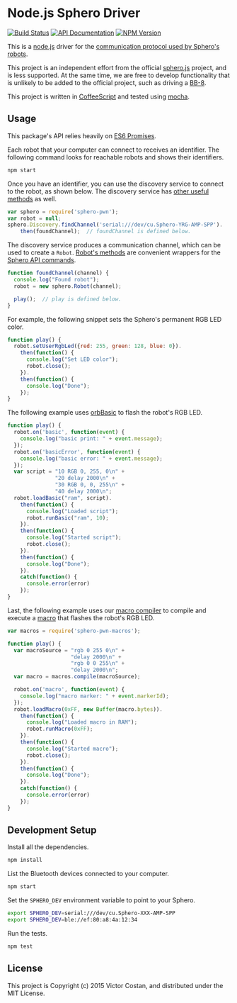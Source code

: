 # Node.js Sphero Driver

[![Build Status](https://travis-ci.org/pwnall/node-sphero-pwn.svg)](https://travis-ci.org/pwnall/node-sphero-pwn)
[![API Documentation](http://img.shields.io/badge/API-Documentation-ff69b4.svg)](http://coffeedoc.info/github/pwnall/node-sphero-pwn)
[![NPM Version](http://img.shields.io/npm/v/sphero-pwn.svg)](https://www.npmjs.org/package/sphero-pwn)

This is a [node.js](http://nodejs.org/) driver for the
[communication protocol used by Sphero's robots](http://sdk.sphero.com/api-reference/api-packet-format/).

This project is an independent effort from the official
[sphero.js](https://github.com/orbotix/sphero.js) project, and is less
supported. At the same time, we are free to develop functionality that is
unlikely to be added to the official project, such as driving a
[BB-8](http://www.sphero.com/starwars).

This project is written in [CoffeeScript](http://coffeescript.org/) and tested
using [mocha](http://mochajs.org/).


## Usage

This package's API relies heavily on
[ES6 Promises](https://developer.mozilla.org/en-US/docs/Web/JavaScript/Reference/Global_Objects/Promise).

Each robot that your computer can connect to receives an identifier. The
following command looks for reachable robots and shows their identifiers.

```bash
npm start
```

Once you have an identifier, you can use the discovery service to connect to
the robot, as shown below. The discovery service has
[other useful methods](src/discovery.coffee) as well.

```javascript
var sphero = require('sphero-pwn');
var robot = null;
sphero.Discovery.findChannel('serial:///dev/cu.Sphero-YRG-AMP-SPP').
    then(foundChannel);  // foundChannel is defined below.
```

The discovery service produces a communication channel, which can be used to
create a `Robot`. [Robot's methods](src/robot.coffee) are convenient wrappers
for the
[Sphero API commands](http://sdk.sphero.com/api-reference/api-quick-reference/).

```javascript
function foundChannel(channel) {
  console.log("Found robot");
  robot = new sphero.Robot(channel);

  play();  // play is defined below.
}
```

For example, the following snippet sets the Sphero's permanent RGB LED color.

```javascript
function play() {
  robot.setUserRgbLed({red: 255, green: 128, blue: 0}).
    then(function() {
      console.log("Set LED color");
      robot.close();
    }).
    then(function() {
      console.log("Done");
    });
}
```

The following example uses
[orbBasic](http://sdk.sphero.com/robot-languages/orbbasic/) to flash the
robot's RGB LED.

```javascript
function play() {
  robot.on('basic', function(event) {
    console.log("basic print: " + event.message);
  });
  robot.on('basicError', function(event) {
    console.log("basic error: " + event.message);
  });
  var script = "10 RGB 0, 255, 0\n" +
               "20 delay 2000\n" +
               "30 RGB 0, 0, 255\n" +
               "40 delay 2000\n";
  robot.loadBasic("ram", script).
    then(function() {
      console.log("Loaded script");
      robot.runBasic("ram", 10);
    }).
    then(function() {
      console.log("Started script");
      robot.close();
    }).
    then(function() {
      console.log("Done");
    }).
    catch(function() {
      console.error(error)
    });
}
```

Last, the following example uses our
[macro compiler](https://github.com/pwnall/node-sphero-pwn-macros) to compile
and execute a [macro](http://sdk.sphero.com/robot-languages/macros/) that
flashes the robot's RGB LED.

```javascript
var macros = require('sphero-pwn-macros');

function play() {
  var macroSource = "rgb 0 255 0\n" +
                    "delay 2000\n" +
                    "rgb 0 0 255\n" +
                    "delay 2000\n";
  var macro = macros.compile(macroSource);

  robot.on('macro', function(event) {
    console.log("macro marker: " + event.markerId);
  });
  robot.loadMacro(0xFF, new Buffer(macro.bytes)).
    then(function() {
      console.log("Loaded macro in RAM");
      robot.runMacro(0xFF);
    }).
    then(function() {
      console.log("Started macro");
      robot.close();
    }).
    then(function() {
      console.log("Done");
    }).
    catch(function() {
      console.error(error)
    });
}
```


## Development Setup

Install all the dependencies.

```bash
npm install
```

List the Bluetooth devices connected to your computer.

```bash
npm start
```

Set the `SPHERO_DEV` environment variable to point to your Sphero.

```bash
export SPHERO_DEV=serial:///dev/cu.Sphero-XXX-AMP-SPP
export SPHERO_DEV=ble://ef:80:a8:4a:12:34
```

Run the tests.

```bash
npm test
```


## License

This project is Copyright (c) 2015 Victor Costan, and distributed under the MIT
License.
